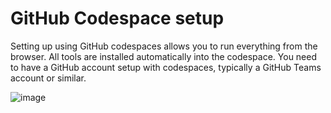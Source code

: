 # GitHub Codespace setup

Setting up using GitHub codespaces allows you to run everything from the browser.
All tools are installed automatically into the codespace.
You need to have a GitHub account setup with codespaces, typically a GitHub Teams account or similar. 

![image](https://user-images.githubusercontent.com/1174441/218318866-6be8f62c-fe35-4a46-a2a3-5adda87a4a04.png)

